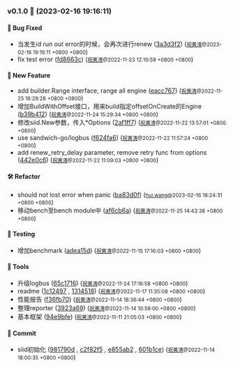 ### v0.1.0 🌈 (2023-02-16 19:16:11)

#### 🐛  Bug Fixed
  * 当发生id run out error的时候，会再次进行renew ([3a3d3f2](https://github.com/sandwich-go/siid/commit/3a3d3f2b468251a3878840877d38585d5b7e2800)) (<small>[祝黄清](huangqing.zhu@centurygame.com)@2023-02-16 19:16:11 &#43;0800 &#43;0800</small>)
  * fix test error ([fd8663c](https://github.com/sandwich-go/siid/commit/fd8663c7f68f78c8b2aed7d9dc975727b6ddf083)) (<small>[祝黄清](huangqing.zhu@centurygame.com)@2022-11-23 12:10:59 &#43;0800 &#43;0800</small>)

#### 🚀  New Feature
  * add builder.Range interface, range all engine ([eacc767](https://github.com/sandwich-go/siid/commit/eacc767fbb6731a8a2d67f8c5fd21e5e7efc9d36)) (<small>[祝黄清](huangqing.zhu@centurygame.com)@2022-11-25 16:29:28 &#43;0800 &#43;0800</small>)
  * 增加BuildWithOffset接口，用来build指定offsetOnCreate的Engine ([b39b412](https://github.com/sandwich-go/siid/commit/b39b412092a9b401515fb22d318440d4759756a2)) (<small>[祝黄清](huangqing.zhu@centurygame.com)@2022-11-24 15:29:34 &#43;0800 &#43;0800</small>)
  * 修改siid.New参数，传入*Options ([2af1ff7](https://github.com/sandwich-go/siid/commit/2af1ff7c1cc531f96709a172b39feb45f5df8fea)) (<small>[祝黄清](huangqing.zhu@centurygame.com)@2022-11-22 13:57:01 &#43;0800 &#43;0800</small>)
  * use sandwich-go/logbus ([f624fa6](https://github.com/sandwich-go/siid/commit/f624fa68e592f4fbde2c55b4737281c82641e33a)) (<small>[祝黄清](huangqing.zhu@centurygame.com)@2022-11-22 11:57:24 &#43;0800 &#43;0800</small>)
  * add renew_retry_delay parameter, remove retry func from options ([442e0c6](https://github.com/sandwich-go/siid/commit/442e0c6118908b8b71c8a4c3a42186fd27b8f979)) (<small>[祝黄清](huangqing.zhu@centurygame.com)@2022-11-22 11:09:03 &#43;0800 &#43;0800</small>)

#### 🛠  Refactor
  * should not lost error when panic ([ba83d0f](https://github.com/sandwich-go/siid/commit/ba83d0ff58a9d1eb535e712e212912dda5357f88)) (<small>[hui.wang](hui.wang@centurygame.com)@2023-02-16 18:24:31 &#43;0800 &#43;0800</small>)
  * 移动bench至bench module中 ([af6cb6a](https://github.com/sandwich-go/siid/commit/af6cb6a5fc8d21de84153819347153be56ef85fb)) (<small>[祝黄清](huangqing.zhu@centurygame.com)@2022-11-25 14:43:38 &#43;0800 &#43;0800</small>)

#### 🧪  Testing
  * 增加benchmark ([adea15d](https://github.com/sandwich-go/siid/commit/adea15d19146b803c770752cbd5fa91d1f60d03a)) (<small>[祝黄清](huangqing.zhu@centurygame.com)@2022-11-15 17:16:03 &#43;0800 &#43;0800</small>)

#### 🤖  Tools
  * 升级logbus ([65c1716](https://github.com/sandwich-go/siid/commit/65c1716374bfcfba719bbae83bf04566fd9e3c53)) (<small>[祝黄清](huangqing.zhu@centurygame.com)@2022-11-24 17:16:58 &#43;0800 &#43;0800</small>)
  * readme ([1c12497](https://github.com/sandwich-go/siid/commit/1c124972b09afe09b59bd5aaaf4818d243db8ddc) , [1314518](https://github.com/sandwich-go/siid/commit/1314518e8cca43b39eab43896efa9539ce708b8d)) (<small>[祝黄清](huangqing.zhu@centurygame.com)@2022-11-17 11:35:08 &#43;0800 &#43;0800</small>)
  * 性能报告 ([f36fb70](https://github.com/sandwich-go/siid/commit/f36fb702c8db9b580d5d9b90a55931a8aca21460)) (<small>[祝黄清](huangqing.zhu@centurygame.com)@2022-11-14 18:36:44 &#43;0800 &#43;0800</small>)
  * 整理reporter ([3923a69](https://github.com/sandwich-go/siid/commit/3923a691a77b617709091e2d26e69edfc37c89ec)) (<small>[祝黄清](huangqing.zhu@centurygame.com)@2022-11-14 10:59:00 &#43;0800 &#43;0800</small>)
  * 基本框架 ([94e9bfe](https://github.com/sandwich-go/siid/commit/94e9bfe7e2e443ef8690b93961fb8950940fa5ed)) (<small>[祝黄清](huangqing.zhu@centurygame.com)@2022-11-11 21:05:03 &#43;0800 &#43;0800</small>)

#### 💪  Commit
  * siid初始化 ([981790d](https://github.com/sandwich-go/siid/commit/981790dedb671ece2df8b5be2b254fde8c2252c7) , [c2f82f5](https://github.com/sandwich-go/siid/commit/c2f82f59cff3732a01a22872d75109598c6f0fe9) , [e855ab2](https://github.com/sandwich-go/siid/commit/e855ab205f711e1335415ce899851517d2eafb39) , [601b1ce](https://github.com/sandwich-go/siid/commit/601b1cef4f554c61c8f9a48acda965f5e951217e)) (<small>[祝黄清](huangqing.zhu@centurygame.com)@2022-11-14 18:00:35 &#43;0800 &#43;0800</small>)



